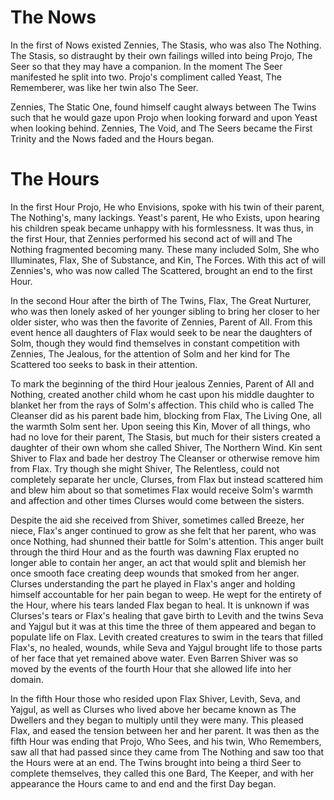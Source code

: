 # The Nows

In the first of Nows existed Zennies, The Stasis, who was also The Nothing. The Stasis, so distraught by their own failings willed into being Projo, The Seer so that they may have a companion. In the moment The Seer manifested he split into two. Projo's compliment called Yeast, The Rememberer, was like her twin also The Seer.

Zennies, The Static One, found himself caught always between The Twins such that he would gaze upon Projo when looking forward and upon Yeast when looking behind. Zennies, The Void, and The Seers became the First Trinity and the Nows faded and the Hours began. 

# The Hours

In the first Hour Projo, He who Envisions, spoke with his twin of their parent, The Nothing's, many lackings. Yeast's parent, He who Exists, upon hearing his children speak became unhappy with his formlessness. It was thus, in the first Hour, that Zennies performed his second act of will and The Nothing fragmented becoming many. These many included Solm, She who Illuminates, Flax, She of Substance, and Kin, The Forces. With this act of will Zennies's, who was now called The Scattered, brought an end to the first Hour. 

In the second Hour after the birth of The Twins, Flax, The Great Nurturer, who was then lonely asked of her younger sibling to bring her closer to her older sister, who was then the favorite of Zennies, Parent of All. From this event hence all daughters of Flax would seek to be near the daughters of Solm, though they would find themselves in constant competition with Zennies, The Jealous, for the attention of Solm and her kind for The Scattered too seeks to bask in their attention. 

To mark the beginning of the third Hour jealous Zennies, Parent of All and Nothing, created another child whom he cast upon his middle daughter to blanket her from the rays of Solm's affection. This child who is called The Cleanser did as his parent bade him, blocking from Flax, The Living One, all the warmth Solm sent her. Upon seeing this Kin, Mover of all things, who had no love for their parent, The Stasis, but much for their sisters created a daughter of their own whom she called Shiver, The Northern Wind. Kin sent Shiver to Flax and bade her destroy The Cleanser or otherwise remove him from Flax. Try though she might Shiver, The Relentless, could not completely separate her uncle, Clurses, from Flax but instead scattered him and blew him about so that sometimes Flax would receive Solm's warmth and affection and other times Clurses would come between the sisters. 

Despite the aid she received from Shiver, sometimes called Breeze, her niece, Flax's anger continued to grow as she felt that her parent, who was once Nothing, had shunned their battle for Solm's attention. This anger built through the third Hour and as the fourth was dawning Flax erupted no longer able to contain her anger, an act that would split and blemish her once smooth face creating deep wounds that smoked from her anger. Clurses understanding the part he played in Flax's anger and holding himself accountable for her pain began to weep. He wept for the entirety of the Hour, where his tears landed Flax began to heal. It is unknown if was Clurses's tears or Flax's healing that gave birth to Levith and the twins Seva and Yajgul but it was at this time the three of them appeared and began to populate life on Flax. Levith created creatures to swim in the tears that filled Flax's, no healed, wounds, while Seva and Yajgul brought life to those parts of her face that yet remained above water. Even Barren Shiver was so moved by the events of the fourth Hour that she allowed life into her domain. 

In the fifth Hour those who resided upon Flax Shiver, Levith, Seva, and Yajgul, as well as Clurses who lived above her became known as The Dwellers and they began to multiply until they were many. This pleased Flax, and eased the tension between her and her parent. It was then as the fifth Hour was ending that Projo, Who Sees, and his twin, Who Remembers, saw all that had passed since they came from The Nothing and saw too that the Hours were at an end. The Twins brought into being a third Seer to complete themselves, they called this one Bard, The Keeper, and with her appearance the Hours came to and end and the first Day began. 
